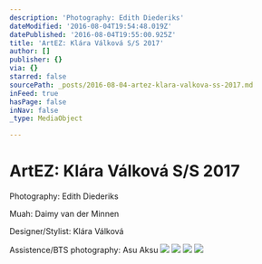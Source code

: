```yaml
---
description: 'Photography: Edith Diederiks'
dateModified: '2016-08-04T19:54:48.019Z'
datePublished: '2016-08-04T19:55:00.925Z'
title: 'ArtEZ: Klára Válková S/S 2017'
author: []
publisher: {}
via: {}
starred: false
sourcePath: _posts/2016-08-04-artez-klara-valkova-ss-2017.md
inFeed: true
hasPage: false
inNav: false
_type: MediaObject

---
```

# ArtEZ: Klára Válková S/S 2017

Photography: Edith Diederiks

Muah: Daimy van der Minnen

Designer/Stylist: Klára Válková

Assistence/BTS photography: Asu Aksu
![](https://the-grid-user-content.s3-us-west-2.amazonaws.com/814abcbf-bea6-4d97-959d-67ec988704a3.jpg)
![](https://the-grid-user-content.s3-us-west-2.amazonaws.com/510eef83-7539-43c1-abd8-7228e8f8f840.jpg)
![](https://the-grid-user-content.s3-us-west-2.amazonaws.com/a1d5ffda-2a42-434f-b4fd-0a1024b17779.jpg)
![](https://the-grid-user-content.s3-us-west-2.amazonaws.com/0991128f-b938-4986-bbe1-d4667b0de5bc.jpg)